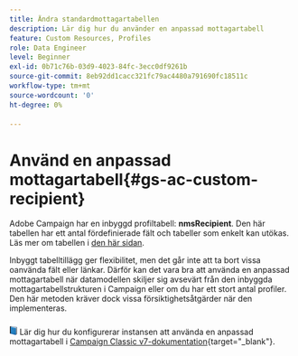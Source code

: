 ```yaml
---
title: Ändra standardmottagartabellen
description: Lär dig hur du använder en anpassad mottagartabell
feature: Custom Resources, Profiles
role: Data Engineer
level: Beginner
exl-id: 0b71c76b-03d9-4023-84fc-3ecc0df9261b
source-git-commit: 8eb92dd1cacc321fc79ac4480a791690fc18511c
workflow-type: tm+mt
source-wordcount: '0'
ht-degree: 0%

---
```


# Använd en anpassad mottagartabell{#gs-ac-custom-recipient}

Adobe Campaign har en inbyggd profiltabell: **nmsRecipient**. Den här tabellen har ett antal fördefinierade fält och tabeller som enkelt kan utökas. Läs mer om tabellen i [den här sidan](datamodel.md#ootb-profiles).

Inbyggt tabelltillägg ger flexibilitet, men det går inte att ta bort vissa oanvända fält eller länkar. Därför kan det vara bra att använda en anpassad mottagartabell när datamodellen skiljer sig avsevärt från den inbyggda mottagartabellstrukturen i Campaign eller om du har ett stort antal profiler.  Den här metoden kräver dock vissa försiktighetsåtgärder när den implementeras.

![](../assets/do-not-localize/book.png) Lär dig hur du konfigurerar instansen att använda en anpassad mottagartabell i [Campaign Classic v7-dokumentation](https://experienceleague.adobe.com/docs/campaign-classic/using/configuring-campaign-classic/use-a-custom-recipient-table/about-custom-recipient-table.html){target=&quot;_blank&quot;}.